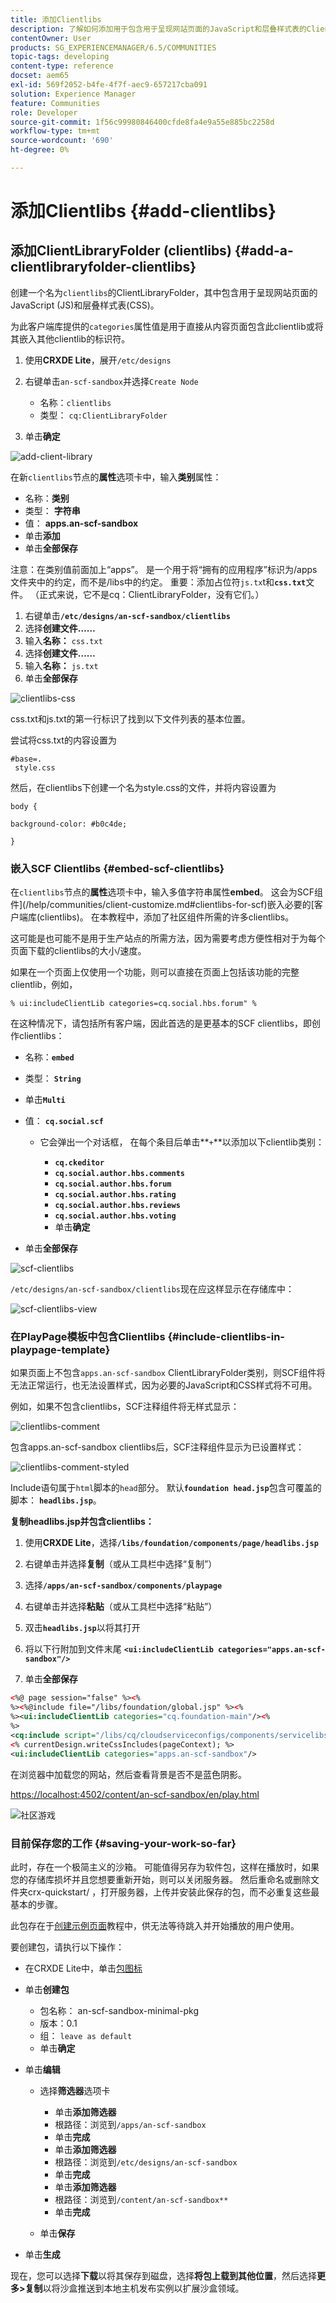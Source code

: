 ```yaml
---
title: 添加Clientlibs
description: 了解如何添加用于包含用于呈现网站页面的JavaScript和层叠样式表的ClientLibraryFolder (clientlibs)。
contentOwner: User
products: SG_EXPERIENCEMANAGER/6.5/COMMUNITIES
topic-tags: developing
content-type: reference
docset: aem65
exl-id: 569f2052-b4fe-4f7f-aec9-657217cba091
solution: Experience Manager
feature: Communities
role: Developer
source-git-commit: 1f56c99980846400cfde8fa4e9a55e885bc2258d
workflow-type: tm+mt
source-wordcount: '690'
ht-degree: 0%

---
```


# 添加Clientlibs {#add-clientlibs}

## 添加ClientLibraryFolder (clientlibs) {#add-a-clientlibraryfolder-clientlibs}

创建一个名为`clientlibs`的ClientLibraryFolder，其中包含用于呈现网站页面的JavaScript (JS)和层叠样式表(CSS)。

为此客户端库提供的`categories`属性值是用于直接从内容页面包含此clientlib或将其嵌入其他clientlib的标识符。

1. 使用&#x200B;**CRXDE Lite**，展开`/etc/designs`

1. 右键单击`an-scf-sandbox`并选择`Create Node`

   * 名称：`clientlibs`
   * 类型： `cq:ClientLibraryFolder`

1. 单击&#x200B;**确定**

![add-client-library](assets/add-client-library.png)

在新`clientlibs`节点的&#x200B;**属性**&#x200B;选项卡中，输入&#x200B;**类别**&#x200B;属性：

* 名称：**类别**
* 类型： **字符串**
* 值： **apps.an-scf-sandbox**
* 单击&#x200B;**添加**
* 单击&#x200B;**全部保存**

注意：在类别值前面加上“apps”。 是一个用于将“拥有的应用程序”标识为/apps文件夹中的约定，而不是/libs中的约定。 重要：添加占位符`js.tx`t和&#x200B;**`css.txt`**&#x200B;文件。 （正式来说，它不是cq：ClientLibraryFolder，没有它们。）

1. 右键单击&#x200B;**`/etc/designs/an-scf-sandbox/clientlibs`**
1. 选择&#x200B;**创建文件……**
1. 输入&#x200B;**名称：** `css.txt`
1. 选择&#x200B;**创建文件……**
1. 输入&#x200B;**名称：** `js.txt`
1. 单击&#x200B;**全部保存**

![clientlibs-css](assets/clientlibs-css.png)

css.txt和js.txt的第一行标识了找到以下文件列表的基本位置。

尝试将css.txt的内容设置为

```
#base=.
 style.css
```

然后，在clientlibs下创建一个名为style.css的文件，并将内容设置为

`body {`

`background-color: #b0c4de;`

`}`

### 嵌入SCF Clientlibs {#embed-scf-clientlibs}

在`clientlibs`节点的&#x200B;**属性**&#x200B;选项卡中，输入多值字符串属性&#x200B;**embed**。 这会为SCF组件](/help/communities/client-customize.md#clientlibs-for-scf)嵌入必要的[客户端库(clientlibs)。 在本教程中，添加了社区组件所需的许多clientlibs。

这可能是也可能不是用于生产站点的所需方法，因为需要考虑方便性相对于为每个页面下载的clientlibs的大小/速度。

如果在一个页面上仅使用一个功能，则可以直接在页面上包括该功能的完整clientlib，例如，

`% ui:includeClientLib categories=cq.social.hbs.forum" %`

在这种情况下，请包括所有客户端，因此首选的是更基本的SCF clientlibs，即创作clientlibs：

* 名称：**`embed`**
* 类型： **`String`**
* 单击&#x200B;**`Multi`**
* 值： **`cq.social.scf`**

   * 它会弹出一个对话框，
在每个条目后单击**`+`**&#x200B;以添加以下clientlib类别：

      * **`cq.ckeditor`**
      * **`cq.social.author.hbs.comments`**
      * **`cq.social.author.hbs.forum`**
      * **`cq.social.author.hbs.rating`**
      * **`cq.social.author.hbs.reviews`**
      * **`cq.social.author.hbs.voting`**
      * 单击&#x200B;**确定**

* 单击&#x200B;**全部保存**

![scf-clientlibs](assets/scf-clientlibs.png)

`/etc/designs/an-scf-sandbox/clientlibs`现在应这样显示在存储库中：

![scf-clientlibs-view](assets/scf-clientlibs1.png)

### 在PlayPage模板中包含Clientlibs {#include-clientlibs-in-playpage-template}

如果页面上不包含`apps.an-scf-sandbox` ClientLibraryFolder类别，则SCF组件将无法正常运行，也无法设置样式，因为必要的JavaScript和CSS样式将不可用。

例如，如果不包含clientlibs，SCF注释组件将无样式显示：

![clientlibs-comment](assets/clientlibs-comment.png)

包含apps.an-scf-sandbox clientlibs后，SCF注释组件显示为已设置样式：

![clientlibs-comment-styled](assets/clientlibs-comment1.png)

Include语句属于`html`脚本的`head`部分。 默认&#x200B;**`foundation head.jsp`**&#x200B;包含可覆盖的脚本： **`headlibs.jsp`**。

**复制headlibs.jsp并包含clientlibs：**

1. 使用&#x200B;**CRXDE Lite**，选择&#x200B;**`/libs/foundation/components/page/headlibs.jsp`**

1. 右键单击并选择&#x200B;**复制**（或从工具栏中选择“复制”）
1. 选择&#x200B;**`/apps/an-scf-sandbox/components/playpage`**
1. 右键单击并选择&#x200B;**粘贴**（或从工具栏中选择“粘贴”）
1. 双击&#x200B;**`headlibs.jsp`**&#x200B;以将其打开
1. 将以下行附加到文件末尾
   **`<ui:includeClientLib categories="apps.an-scf-sandbox"/>`**

1. 单击&#x200B;**全部保存**

```xml
<%@ page session="false" %><%
%><%@include file="/libs/foundation/global.jsp" %><%
%><ui:includeClientLib categories="cq.foundation-main"/><%
%>
<cq:include script="/libs/cq/cloudserviceconfigs/components/servicelibs/servicelibs.jsp"/>
<% currentDesign.writeCssIncludes(pageContext); %>
<ui:includeClientLib categories="apps.an-scf-sandbox"/>
```

在浏览器中加载您的网站，然后查看背景是否不是蓝色阴影。

[https://localhost:4502/content/an-scf-sandbox/en/play.html](https://localhost:4502/content/an-scf-sandbox/en/play.html)

![社区游戏](assets/community-play.png)

### 目前保存您的工作 {#saving-your-work-so-far}

此时，存在一个极简主义的沙箱。 可能值得另存为软件包，这样在播放时，如果您的存储库损坏并且您想要重新开始，则可以关闭服务器。 然后重命名或删除文件夹crx-quickstart/ ，打开服务器，上传并安装此保存的包，而不必重复这些最基本的步骤。

此包存在于[创建示例页面](/help/communities/create-sample-page.md)教程中，供无法等待跳入并开始播放的用户使用。

要创建包，请执行以下操作：

* 在CRXDE Lite中，单击[包图标](https://localhost:4502/crx/packmgr/)
* 单击&#x200B;**创建包**

   * 包名称： an-scf-sandbox-minimal-pkg
   * 版本：0.1
   * 组： `leave as default`
   * 单击&#x200B;**确定**

* 单击&#x200B;**编辑**

   * 选择&#x200B;**筛选器**&#x200B;选项卡

      * 单击&#x200B;**添加筛选器**
      * 根路径：浏览到`/apps/an-scf-sandbox`
      * 单击&#x200B;**完成**
      * 单击&#x200B;**添加筛选器**
      * 根路径：浏览到`/etc/designs/an-scf-sandbox`
      * 单击&#x200B;**完成**
      * 单击&#x200B;**添加筛选器**
      * 根路径：浏览到`/content/an-scf-sandbox**`
      * 单击&#x200B;**完成**

   * 单击&#x200B;**保存**

* 单击&#x200B;**生成**

现在，您可以选择&#x200B;**下载**&#x200B;以将其保存到磁盘，选择&#x200B;**将包上载到其他位置**，然后选择&#x200B;**更多>复制**&#x200B;以将沙盒推送到本地主机发布实例以扩展沙盒领域。
